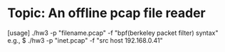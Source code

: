 # Topic: An offline pcap file reader
[usage] ./hw3 -p "filename.pcap" -f "bpf(berkeley packet filter) syntax"
e.g., $ ./hw3 -p "inet.pcap" -f "src host 192.168.0.41"

